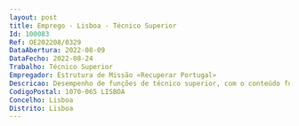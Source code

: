 ```yaml
--- 
layout: post
title: Emprego - Lisboa - Técnico Superior
Id: 100083
Ref: OE202208/0329
DataAbertura: 2022-08-09
DataFecho: 2022-08-24
Trabalho: Técnico Superior
Empregador: Estrutura de Missão «Recuperar Portugal»
Descricao: Desempenho de funções de técnico superior, com o conteúdo funcional descrito no anexo referido no n.º 2 do artigo 88º da Lei 35 2014, de 20 de junho, ao qual corresponde o grau 3 de complexidade funcional na carreira e categoria de técnico superior, com funções consultivas, de estudo, planeamento, avaliação e aplicação de métodos e processos de natureza técnica no âmbito das competências das equipas das dimensões estruturantes do PRR, das quais se destacam as principais Na área da avaliação  promoção e acompanhamento de iniciativas internas e externas de avaliação de impacto dos investimentos e reformas do PRR em diversos indicadores quantitativos e qualitativos para a sociedade portuguesa.Na área da monitorização  produção de análises e reportes relacionados com contratualização, compromisso, execução e movimentos financeiros  apoio à instalação e operação dos sistemas de informação e monitorização  estabelecimento de ligações e reportes às diferentes entidades do modelo de governação do PRR (CNA, CAC, CI) e a quaisquer outras entidades incluindo o Portal da Transparência  acompanhamento e organização dos marcos e metas, em coordenação com as áreas de gestão  desenvolvimento de reportes e coordenação das interações com a Comissão Europeia.Na área da estratégia  apoio a questões estratégicas e transversais à Estrutura de Missão Recuperar Portugal, incluindo os relacionados com gestão, comunicação, inovação interna e novas iniciativas, melhoria contínua de processos e otimização.
CodigoPostal: 1070-065 LISBOA
Concelho: Lisboa
Distrito: Lisboa
--- 
```

